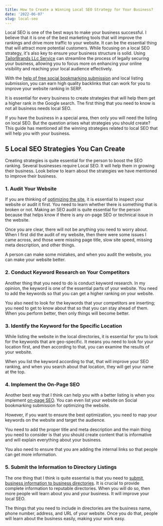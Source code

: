 ```yaml
---
title: How to Create a Winning Local SEO Strategy for Your Business?
date: '2022-06-07'
slug: local-seo
---
```

<!-- wp:paragraph -->
<p>Local SEO is one of the best ways to make your business successful. I believe that it is one of the best marketing tools that will improve the rankings and drive more traffic to your website. It can be the essential thing that will attract more potential customers. While focusing on a local SEO strategy, it's also key to ensure your business structure is solid. Using <a href="https://10bestllcservices.com/tailorbrands-llc-service-review/" data-type="link" data-id="https://10bestllcservices.com/tailorbrands-llc-service-review/">TailorBrands LLc Service</a> can streamline the process of legally securing your business, allowing you to focus more on enhancing your online visibility and reaching your local audience effectively.</p>
<!-- /wp:paragraph -->

<!-- wp:paragraph -->
<p>With the <a href="https://www.99techpost.com/high-da-free-follow-social-bookmarking-sites-list-2017-18/">help of free social bookmarking submission</a> and local listing submission<strong>, </strong>you can earn high quality backlinks that can work for you to improve your website ranking in SERP.</p>
<!-- /wp:paragraph -->

<!-- wp:paragraph -->
<p>It is essential for every business to create strategies that will help them get a higher rank in the Google search. The first thing that you need to know is not all business needs local SEO.</p>
<!-- /wp:paragraph -->

<!-- wp:paragraph -->
<p>If you have the business in a special area, then only you will need the listing on local SEO. But the question arises what strategies you should create? This guide has mentioned all the winning strategies related to local SEO that will help you with your business.</p>
<!-- /wp:paragraph -->

<!-- wp:heading -->
<h2 class="wp-block-heading">5 Local SEO Strategies You Can Create</h2>
<!-- /wp:heading -->

<!-- wp:paragraph -->
<p>Creating strategies is quite essential for the person to boost the SEO ranking. Several businesses require Local SEO. It will help them in growing their business. Look below to learn about the strategies we have mentioned to improve their business. &nbsp; <strong>&nbsp;</strong></p>
<!-- /wp:paragraph -->

<!-- wp:heading {"level":3} -->
<h3 class="wp-block-heading">1. Audit Your Website</h3>
<!-- /wp:heading -->

<!-- wp:paragraph -->
<p>If you are thinking of <a href="https://www.waytoidea.com/website-optimization-strategies/" data-type="URL" data-id="https://www.waytoidea.com/website-optimization-strategies/" target="_blank" rel="noreferrer noopener">optimizing the site</a>, it is essential to inspect your website or audit it first. You need to learn whether there is something that is broken or not. Making an SEO audit is quite essential for the person because that helps know if there is any on-page SEO or technical issue in the website.</p>
<!-- /wp:paragraph -->

<!-- wp:paragraph -->
<p>Once you are clear, there will not be anything you need to worry about. When I first did the audit of my website, then there were some issues I came across, and those were missing page title, slow site speed, missing meta description, and other things.</p>
<!-- /wp:paragraph -->

<!-- wp:paragraph -->
<p>A person can make some mistakes, and when you audit the website, you can make your website better.</p>
<!-- /wp:paragraph -->

<!-- wp:heading {"level":3} -->
<h3 class="wp-block-heading">2. Conduct Keyword Research on Your Competitors</h3>
<!-- /wp:heading -->

<!-- wp:paragraph -->
<p>Another thing that you need to do is conduct keyword research. In my opinion, the keyword is one of the essential parts of your website. You need to add the keywords so that you can get a higher ranking on your website.</p>
<!-- /wp:paragraph -->

<!-- wp:paragraph -->
<p>You also need to look for the keywords that your competitors are inserting; you need to get to know about that so that you can stay ahead of them. When you perform better, then only things will become better.</p>
<!-- /wp:paragraph -->

<!-- wp:heading {"level":3} -->
<h3 class="wp-block-heading">3. Identify the Keyword for the Specific Location</h3>
<!-- /wp:heading -->

<!-- wp:paragraph -->
<p>While listing the website in the local directories, it is essential for you to look for the keywords that are geo-specific. It means you need to look for your location first, and then according to that, you can examine the results of your website.</p>
<!-- /wp:paragraph -->

<!-- wp:paragraph -->
<p>When you list the keyword according to that, that will improve your SEO ranking, and when you search about that location, they will get your name at the top.</p>
<!-- /wp:paragraph -->

<!-- wp:heading {"level":3} -->
<h3 class="wp-block-heading">4. Implement the On-Page SEO</h3>
<!-- /wp:heading -->

<!-- wp:paragraph -->
<p>Another best way that I think can help you with a better listing is when you implement <a href="https://www.waytoidea.com/on-page-seo/" data-type="URL" data-id="https://www.waytoidea.com/on-page-seo/" target="_blank" rel="noreferrer noopener">on-page SEO</a>. You can even list your website on Social bookmarking submission for optimizing the website.</p>
<!-- /wp:paragraph -->

<!-- wp:paragraph -->
<p>However, if you want to ensure the best optimization, you need to map your keywords on the website and target the audience.</p>
<!-- /wp:paragraph -->

<!-- wp:paragraph -->
<p>You need to add the proper title and meta description and the main thing you need to consider is that you should create content that is informative and will explain everything about your business. </p>
<!-- /wp:paragraph -->

<!-- wp:paragraph -->
<p>You also need to ensure that you are adding the internal links so that people can get more information.</p>
<!-- /wp:paragraph -->

<!-- wp:heading {"level":3} -->
<h3 class="wp-block-heading">5. Submit the Information to Directory Listings</h3>
<!-- /wp:heading -->

<!-- wp:paragraph -->
<p>The one thing that I think is quite essential is that you need to <a href="https://www.99techpost.com/top-99-free-high-da-local-business-listing-sites-usa-business-directories/">submit&nbsp; business information to business directories</a>. It is crucial to provide complete information to reputable directories. When you will do so, then more people will learn about you and your business. It will improve your local SEO.</p>
<!-- /wp:paragraph -->

<!-- wp:paragraph -->
<p>The things that you need to include in directories are the business name, phone number, address, and URL of your website. Once you do that, people will learn about the business easily, making your work easy.</p>
<!-- /wp:paragraph -->
